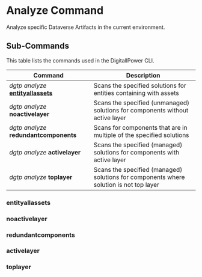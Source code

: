 # Analyze Command

Analyze specific Dataverse Artifacts in the current environment.

## Sub-Commands

This table lists the commands used in the DigitallPower CLI.

|Command|Description|
|-------|-----------|
|_dgtp analyze_ **[entityallassets](#entityallassets)**|Scans the specified solutions for entities containing with assets|
|_dgtp analyze_ **noactivelayer**|Scans the specified (unmanaged) solutions for components without active layer|
|_dgtp analyze_ **redundantcomponents**|Scans for components that are in multiple of the specified solutions|
|_dgtp analyze_ **activelayer**|Scans the specified (managed) solutions for components with active layer|
|_dgtp analyze_ **toplayer**|Scans the specified (managed) solutions for components where solution is not top layer|

### entityallassets

### noactivelayer

### redundantcomponents

### activelayer

### toplayer
